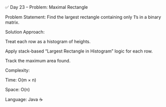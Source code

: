 ✅ Day 23 – Problem: Maximal Rectangle

Problem Statement:
Find the largest rectangle containing only 1’s in a binary matrix.

Solution Approach:

Treat each row as a histogram of heights.

Apply stack-based “Largest Rectangle in Histogram” logic for each row.

Track the maximum area found.

Complexity:

Time: O(m × n)

Space: O(n)

Language: Java ☕
